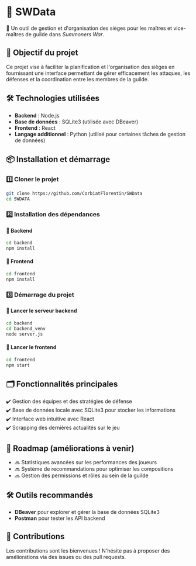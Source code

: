 # 📌 SWData

🔹 Un outil de gestion et d'organisation des sièges pour les maîtres et vice-maîtres de guilde dans *Summoners War*.

## 🚀 Objectif du projet
Ce projet vise à faciliter la planification et l'organisation des sièges en fournissant une interface permettant de gérer efficacement les attaques, les défenses et la coordination entre les membres de la guilde.

## 🛠 Technologies utilisées
- **Backend** : Node.js  
- **Base de données** : SQLite3 (utilisée avec DBeaver)  
- **Frontend** : React  
- **Langage additionnel** : Python (utilisé pour certaines tâches de gestion de données)  

## 📦 Installation et démarrage

### 1️⃣ Cloner le projet
```bash
git clone https://github.com/CorbiatFlorentin/SWData
cd SWDATA
```

### 2️⃣ Installation des dépendances
#### 📌 Backend
```bash
cd backend
npm install
```
#### 📌 Frontend
```bash
cd frontend
npm install
```

### 3️⃣ Démarrage du projet
#### 📌 Lancer le serveur backend
```bash
cd backend
cd backend_venv
node server.js
```
#### 📌 Lancer le frontend
```bash
cd frontend
npm start
```

## 🗂 Fonctionnalités principales
✔️ Gestion des équipes et des stratégies de défense    
✔️ Base de données locale avec SQLite3 pour stocker les informations  
✔️ Interface web intuitive avec React  
✔️ Scrapping des dernières actualités sur le jeu  

## 🎯 Roadmap (améliorations à venir)
- 🔜 Statistiques avancées sur les performances des joueurs  
- 🔜 Système de recommandations pour optimiser les compositions  
- 🔜 Gestion des permissions et rôles au sein de la guilde  

## 🛠 Outils recommandés
- **DBeaver** pour explorer et gérer la base de données SQLite3  
- **Postman** pour tester les API backend  

## 🤝 Contributions
Les contributions sont les bienvenues ! N'hésite pas à proposer des améliorations via des issues ou des pull requests.  
